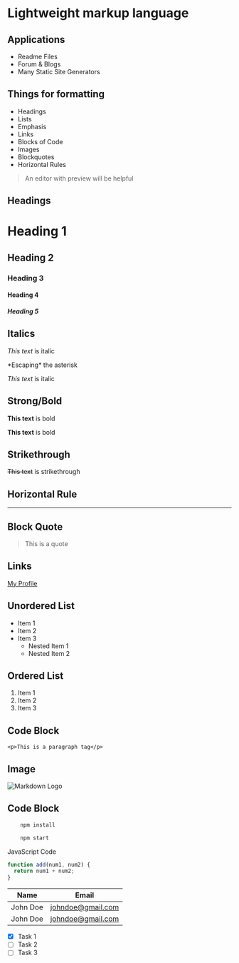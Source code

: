 # Lightweight markup language

## Applications

- Readme Files
- Forum & Blogs
- Many Static Site Generators

## Things for formatting

- Headings
- Lists
- Emphasis
- Links
- Blocks of Code
- Images
- Blockquotes
- Horizontal Rules

> An editor with preview will be helpful

<!-- Headings  -->

## Headings

# Heading 1

## Heading 2

### Heading 3

#### Heading 4

##### Heading 5

<!-- Italics  -->

## Italics

_This text_ is italic

\*Escaping\* the asterisk

_This text_ is italic

<!-- Strong (Bold)  -->

## Strong/Bold

**This text** is bold

**This text** is bold

<!-- Strikethrough -->

## Strikethrough

~~This text~~ is strikethrough

## <!-- Horizontal Rule -->

## Horizontal Rule

---

<!-- Blockquote -->

## Block Quote

> This is a quote

<!-- Links  -->

## Links

[My Profile]("https://github.com/SP7TECH)

<!-- UL -->

## Unordered List

- Item 1
- Item 2
- Item 3
  - Nested Item 1
  - Nested Item 2

<!-- OL  -->

## Ordered List

1. Item 1
2. Item 2
3. Item 3

<!-- Inline Code Block  -->

## Code Block

`<p>This is a paragraph tag</p>`

<!-- Image -->

## Image

![Markdown Logo](https://markdown-here.com/img/icon256.png)

<!-- Code Blocks -->

## Code Block

```bash
    npm install

    npm start
```

JavaScript Code

```javascript
function add(num1, num2) {
  return num1 + num2;
}
```

<!-- Table -->

| Name     | Email             |
| -------- | ----------------- |
| John Doe | johndoe@gmail.com |
| John Doe | johndoe@gmail.com |

<!-- Task List -->

- [x] Task 1
- [ ] Task 2
- [ ] Task 3
